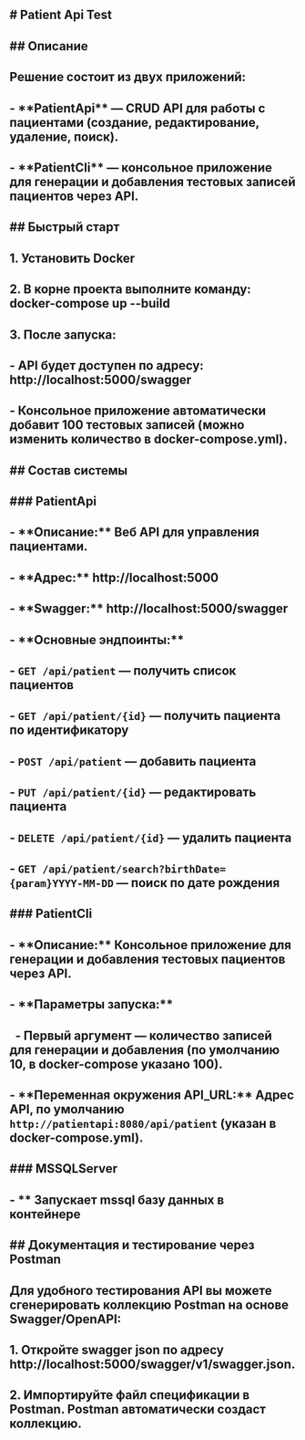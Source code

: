 ## \# Patient Api Test

## 

## \## Описание

## 

## Решение состоит из двух приложений:

## 

## \- \*\*PatientApi\*\* — CRUD API для работы с пациентами (создание, редактирование, удаление, поиск).

## \- \*\*PatientCli\*\* — консольное приложение для генерации и добавления тестовых записей пациентов через API.

## 

## \## Быстрый старт

## 

## 1\. Установить Docker

## 2\. В корне проекта выполните команду: docker-compose up --build

## 3\. После запуска:

## \- API будет доступен по адресу: http://localhost:5000/swagger

## \- Консольное приложение автоматически добавит 100 тестовых записей (можно изменить количество в docker-compose.yml).

## 

## \## Состав системы

## 

## \### PatientApi

## 

## \- \*\*Описание:\*\* Веб API для управления пациентами.

## \- \*\*Адрес:\*\* http://localhost:5000

## \- \*\*Swagger:\*\* http://localhost:5000/swagger

## \- \*\*Основные эндпоинты:\*\*

## \- `GET /api/patient` — получить список пациентов

## \- `GET /api/patient/{id}` — получить пациента по идентификатору

## \- `POST /api/patient` — добавить пациента

## \- `PUT /api/patient/{id}` — редактировать пациента

## \- `DELETE /api/patient/{id}` — удалить пациента

## \- `GET /api/patient/search?birthDate={param}YYYY-MM-DD` — поиск по дате рождения

## 

## \### PatientCli

## 

## \- \*\*Описание:\*\* Консольное приложение для генерации и добавления тестовых пациентов через API.

## \- \*\*Параметры запуска:\*\*

## &nbsp; - Первый аргумент — количество записей для генерации и добавления (по умолчанию 10, в docker-compose указано 100).

## \- \*\*Переменная окружения API\_URL:\*\* Адрес API, по умолчанию `http://patientapi:8080/api/patient` (указан в docker-compose.yml).

## 

## 

## \### MSSQLServer 

## 

## \- \*\* Запускает mssql базу данных в контейнере

## \## Документация и тестирование через Postman

## 

## Для удобного тестирования API вы можете сгенерировать коллекцию Postman на основе Swagger/OpenAPI:

## 

## 1\. Откройте swagger json по адресу http://localhost:5000/swagger/v1/swagger.json.

## 2. Импортируйте файл спецификации в Postman. Postman автоматически создаст коллекцию.

## 

## 


